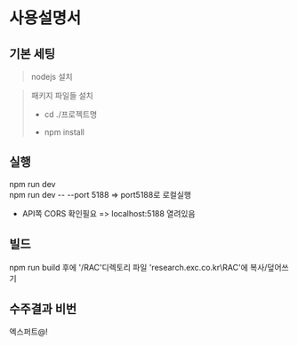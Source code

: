 # 사용설명서

## 기본 세팅

> nodejs 설치

> 패키지 파일들 설치
>
> -   cd ./프로젝트명
>
> -   npm install

## 실행

npm run dev  
npm run dev -- --port 5188 => port5188로 로컬실행

-   API쪽 CORS 확인필요 => localhost:5188 열려있음

## 빌드

npm run build
후에 '/RAC'디렉토리 파일 'research.exc.co.kr\RAC'에 복사/덮어쓰기

## 수주결과 비번

엑스퍼트@!
